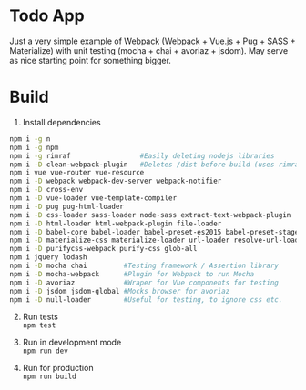 # Todo App
Just a very simple example of Webpack (Webpack + Vue.js + Pug + SASS + Materialize) with unit testing (mocha + chai + avoriaz + jsdom). May serve as nice starting point for something bigger.

# Build 

1. Install dependencies<br />
```bash
npm i -g n 
npm i -g npm
npm i -g rimraf                 #Easily deleting nodejs libraries
npm i -D clean-webpack-plugin   #Deletes /dist before build (uses rimraf)
npm i vue vue-router vue-resource
npm i -D webpack webpack-dev-server webpack-notifier
npm i -D cross-env 
npm i -D vue-loader vue-template-compiler 
npm i -D pug pug-html-loader
npm i -D css-loader sass-loader node-sass extract-text-webpack-plugin
npm i -D html-loader html-webpack-plugin file-loader
npm i -D babel-core babel-loader babel-preset-es2015 babel-preset-stage-2
npm i -D materialize-css materialize-loader url-loader resolve-url-loader animate.css
npm i -D purifycss-webpack purify-css glob-all
npm i jquery lodash
npm i -D mocha chai         #Testing framework / Assertion library
npm i -D mocha-webpack      #Plugin for Webpack to run Mocha
npm i -D avoriaz            #Wraper for Vue components for testing
npm i -D jsdom jsdom-global #Mocks browser for avoriaz
npm i -D null-loader        #Useful for testing, to ignore css etc.
```

2. Run tests<br />
`npm test`

3. Run in development mode<br />
`npm run dev`

4. Run for production<br />
`npm run build`
